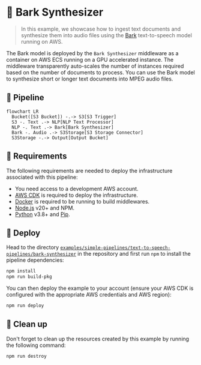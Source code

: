 # 🐶 Bark Synthesizer

> In this example, we showcase how to ingest text documents and synthesize them into audio files using the [Bark](https://github.com/suno-ai/bark) text-to-speech model running on AWS.

The Bark model is deployed by the `Bark Synthesizer` middleware as a container on AWS ECS running on a GPU accelerated instance. The middleware transparently auto-scales the number of instances required based on the number of documents to process. You can use the Bark model to synthesize short or longer text documents into MPEG audio files.

## :dna: Pipeline

```mermaid
flowchart LR
  Bucket([S3 Bucket]) -.-> S3[S3 Trigger]
  S3 -. Text .-> NLP[NLP Text Processor]
  NLP -. Text .-> Bark[Bark Synthesizer]
  Bark -. Audio .-> S3Storage[S3 Storage Connector]
  S3Storage -.-> Output[Output Bucket]
```

## 📝 Requirements

The following requirements are needed to deploy the infrastructure associated with this pipeline:

- You need access to a development AWS account.
- [AWS CDK](https://docs.aws.amazon.com/cdk/latest/guide/getting_started.html#getting_started_install) is required to deploy the infrastructure.
- [Docker](https://docs.docker.com/get-docker/) is required to be running to build middlewares.
- [Node.js](https://nodejs.org/en/download/) v20+ and NPM.
- [Python](https://www.python.org/downloads/) v3.8+ and [Pip](https://pip.pypa.io/en/stable/installation/).

## 🚀 Deploy

Head to the directory [`examples/simple-pipelines/text-to-speech-pipelines/bark-synthesizer`](/examples/simple-pipelines/text-to-speech-pipelines/bark-synthesizer) in the repository and first run `npm` to install the pipeline dependencies:

```bash
npm install
npm run build-pkg
```

You can then deploy the example to your account (ensure your AWS CDK is configured with the appropriate AWS credentials and AWS region):

```bash
npm run deploy
```

## 🧹 Clean up

Don't forget to clean up the resources created by this example by running the following command:

```bash
npm run destroy
```
